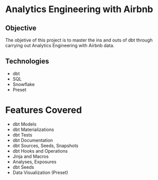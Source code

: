 # Analytics Engineering with Airbnb

## Objective

The objetive of this project is to master the ins and outs of dbt through carrying out Analytics Engineering with Airbnb data.

## Technologies

* dbt
* SQL
* Snowflake
* Preset
 
# Features Covered

 * dbt Models
 * dbt Materializations
 * dbt Tests
 * dbt Documentation
 * dbt Sources, Seeds, Snapshots
 * dbt Hooks and Operations
 * Jinja and Macros
 * Analyses, Exposures 
 * dbt Seeds
 * Data Visualization (Preset)
